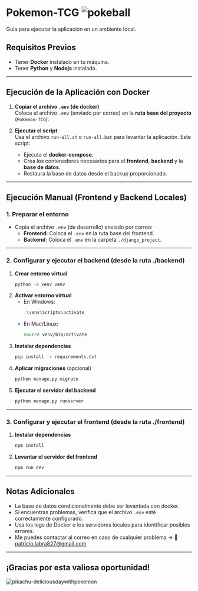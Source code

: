 # **Pokemon-TCG**    ![pokeball](https://github.com/user-attachments/assets/f8703dd3-38f2-4ec0-81c9-a679d1d747f4)
Guía para ejecutar la aplicación en un ambiente local.

## **Requisitos Previos**
- Tener **Docker** instalado en tu máquina.
- Tener **Python** y **Nodejs** instalado.

---

## **Ejecución de la Aplicación con Docker**
1. **Copiar el archivo `.env` (de docker)**  
   Coloca el archivo `.env` (enviado por correo) en la **ruta base del proyecto** (`Pokemon-TCG`).

2. **Ejecutar el script**  
   Usa el archivo `run-all.sh` o `run-all.bat` para levantar la aplicación. Este script:  
   - Ejecuta el **docker-compose**.  
   - Crea los contenedores necesarios para el **frontend**, **backend** y la **base de datos**.  
   - Restaura la base de datos desde el backup proporcionado.

---

## **Ejecución Manual (Frontend y Backend Locales)**

### **1. Preparar el entorno**
- Copia el archivo `.env` (de desarrollo) enviado por correo:
  - **Frontend**: Coloca el `.env` en la ruta base del frontend.
  - **Backend**: Coloca el `.env` en la carpeta `./django_project`.

---

### **2. Configurar y ejecutar el backend (desde la ruta ./backend)**
1. **Crear entorno virtual**  
   ```bash
   python -m venv venv
   ```
2. **Activar entorno virtual**  
   - En Windows:  
     ```bash
     .\venv\Scripts\activate
     ```  
   - En Mac/Linux:  
     ```bash
     source venv/bin/activate
     ```
3. **Instalar dependencias**  
   ```bash
   pip install -r requirements.txt
   ```
4. **Aplicar migraciones** (opcional)  
   ```bash
   python manage.py migrate
   ```
5. **Ejecutar el servidor del backend**  
   ```bash
   python manage.py runserver
   ```

---

### **3. Configurar y ejecutar el frontend (desde la ruta ./frontend)**
1. **Instalar dependencias**  
   ```bash
   npm install
   ```
2. **Levantar el servidor del frontend**  
   ```bash
   npm run dev
   ```

---

## **Notas Adicionales**
- La base de datos condicionalmente debe ser levantada con docker. 
- Si encuentras problemas, verifica que el archivo `.env` esté correctamente configurado.
- Usa los logs de Docker o los servidores locales para identificar posibles errores.
- Me puedes contactar al correo en caso de cualquier problema -> 📧 patricio.labra827@gmail.com 

---
## ¡Gracias por esta valiosa oportunidad!

![pikachu-deliciousdaywithpokemon](https://github.com/user-attachments/assets/35edb554-fe48-4fbe-8717-86a4c32e998e)



